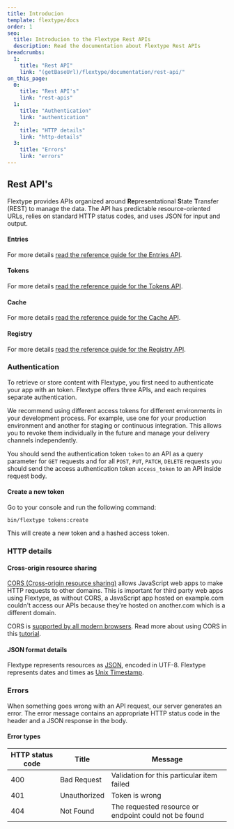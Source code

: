 ```yaml
---
title: Introducion
template: flextype/docs
order: 1
seo: 
  title: Introducion to the Flextype Rest APIs 
  description: Read the documentation about Flextype Rest APIs
breadcrumbs:
  1:
    title: "Rest API"
    link: "(getBaseUrl)/flextype/documentation/rest-api/"
on_this_page:
  0:
    title: "Rest API's"
    link: "rest-apis"
  1:
    title: "Authentication"
    link: "authentication"
  2:
    title: "HTTP details"
    link: "http-details"
  3:
    title: "Errors"
    link: "errors"
---
```


## <a name="rest-apis"></a> Rest API's

Flextype provides APIs organized around <b>Re</b>presentational <b>S</b>tate <b>T</b>ransfer (REST) to manage the data. The API has predictable resource-oriented URLs, relies on standard HTTP status codes, and uses JSON for input and output.

#### Entries

For more details <a href="(getBaseUrl)/flextype/documentation/rest-api/entries">read the reference guide for the Entries API</a>.

#### Tokens

For more details <a href="(getBaseUrl)/flextype/documentation/rest-api/tokens">read the reference guide for the Tokens API</a>.

#### Cache

For more details <a href="(getBaseUrl)/flextype/documentation/rest-api/cache">read the reference guide for the Cache API</a>.

#### Registry

For more details <a href="(getBaseUrl)/flextype/documentation/rest-api/registry">read the reference guide for the Registry API</a>.

### <a name="authentication"></a> Authentication

To retrieve or store content with Flextype, you first need to authenticate your app with an token. Flextype offers three APIs, and each requires separate authentication.

We recommend using different access tokens for different environments in your development process. For example, use one for your production environment and another for staging or continuous integration. This allows you to revoke them individually in the future and manage your delivery channels independently.

You should send the authentication token `token` to an API as a query parameter for `GET` requests and for all `POST`, `PUT`, `PATCH`, `DELETE` requests you should send the access authentication token `access_token` to an API inside request body.

#### Create a new token

Go to your console and run the following command:

```text
bin/flextype tokens:create
```

This will create a new token and a hashed access token.

### <a name="http-details"></a> HTTP details

#### Cross-origin resource sharing

[CORS (Cross-origin resource sharing)](https://en.wikipedia.org/wiki/Cross-origin_resource_sharing) allows JavaScript web apps to make HTTP requests to other domains. This is important for third party web apps using Flextype, as without CORS, a JavaScript app hosted on example.com couldn't access our APIs because they're hosted on another.com which is a different domain.

CORS is [supported by all modern browsers](https://caniuse.com/cors). Read more about using CORS in this [tutorial](https://www.html5rocks.com/tutorials/cors/).

#### JSON format details

Flextype represents resources as [JSON](https://json.org/), encoded in UTF-8. Flextype represents dates and times as [Unix Timestamp](https://www.unixtimestamp.com).

### <a name="errors"></a> Errors

When something goes wrong with an API request, our server generates an error. The error message contains an appropriate HTTP status code in the header and a JSON response in the body.

#### Error types

<table>
    <thead>
        <tr>
            <th>HTTP status code</th>
            <th>Title</th>
            <th>Message</th>
        </tr>
    </thead>
    <tbody>
        <tr>
            <td>400</td>
            <td>Bad Request</td>
            <td>Validation for this particular item failed</td>
        </tr>
        <tr>
            <td>401</td>
            <td>Unauthorized</td>
            <td>Token is wrong</td>
        </tr>
        <tr>
            <td>404</td>
            <td>Not Found</td>
            <td>The requested resource or endpoint could not be found</td>
        </tr>
    </tbody>
</table>